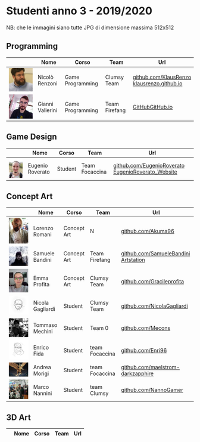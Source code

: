 ﻿# Studenti anno 3 - 2019/2020

NB: che le immagini siano tutte JPG di dimensione massima 512x512 

## Programming
|   | Nome | Corso | Team | Url |
|---|---|---|---|---|
|![](./NicoloRenzoni/profile_lr.jpg) | Nicolò Renzoni | Game Programming | Clumsy Team | [github.com/KlausRenzo](https://github.com/KlausRenzo)<br>[klausrenzo.github.io](https://klausrenzo.github.io)
|![](./GianniVallerini/gianni_vallerini.jpg) | Gianni Vallerini | Game Programming | Team Firefang | [GitHub](https://github.com/gianni173)[GitHub.io](https://gianni173.github.io/)

## Game Design
|   | Nome | Corso | Team | Url |
|---|---|---|---|---|
|![](./Eugenio_Roverato/Image512x.jpg) | Eugenio Roverato | Student | Team Focaccina | [github.com/EugenioRoverato](https://github.com/EugenioRoverato) [EugenioRoverato_Website](https://eugenioroverato.github.io/eurov.github.io/)|

## Concept Art
|   | Nome | Corso | Team | Url |
|---|---|---|---|---|
|![](./Lorenzo_Romani/Photo.jpg) | Lorenzo Romani | Concept Art | N | [github.com/Akuma96](https://github.com/Akuma96)|
|![](./Samuele_Bandini/samuelebandini-pic.jpg) | Samuele Bandini | Concept Art | Team Firefang | [github.com/SamueleBandini](https://github.com/SamueleBandini)<br>[Artstation](https://www.artstation.com/samuelebandini)|
|![](./Emma_Profita/Profile_Picture.jpg) | Emma Profita | Concept Art | Clumsy Team | [github.com/Gracileprofita](https://github.com/Gracileprofita)|
|![](./Nicola_Gagliardi/N_G_Profilepic.jpg) | Nicola Gagliardi | Student | Clumsy Team | [github.com/NicolaGagliardi](https://github.com/NicolaGagliardi)|
|![](./Tommaso_Mechini/tommy.jpg) | Tommaso Mechini | Student | Team 0 | [github.com/Mecons](https://github.com/Mecons)|
|![](./Enrico_Fida/iooooooo.png) | Enrico Fida | Student | team Focaccina| [github.com/Enri96](https://github.com/Enri96)
|![](./Andrea_Morigi/pic.jpg) | Andrea Morigi | Student | team Focaccina| [github.com/maelstrom-darkzapphire](https://github.com/maelstrom-darkzapphire)
|![](./Marco_Nannini/profile_pic.jpg) | Marco Nannini | Student | team Clumsy| [github.com/NannoGamer](https://github.com/NannoGamer)

## 3D Art
|   | Nome | Corso | Team | Url |
|---|---|---|---|---|
